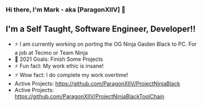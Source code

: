 ### Hi there, I'm Mark - aka [ParagonXIIV] 👋


## I'm a Self Taught, Software Engineer, Developer!!
- ⚡ I am currently working on porting the OG Ninja Gaiden Black to PC. 
     For a job at Tecmo or Team Ninja
- 🥅 2021 Goals: Finish Some Projects
- ⚡ Fun fact: My work ethic is insane!
- ⚡ Wow fact: I do complete my work overtime!
- Active Projects: https://github.com/ParagonXIIV/ProjectNinjaBlack
- Active Projects: https://github.com/ParagonXIIV/ProjectNinjaBlackToolChain
<br />


<br />
<br />
